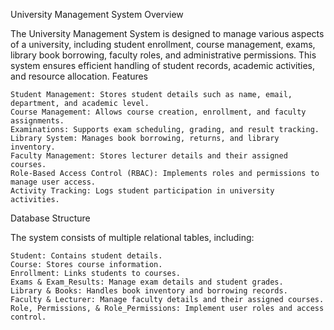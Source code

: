 University Management System
Overview

The University Management System is designed to manage various aspects of a university, including student enrollment, course management, exams, library book borrowing, faculty roles, and administrative permissions. This system ensures efficient handling of student records, academic activities, and resource allocation.
Features

    Student Management: Stores student details such as name, email, department, and academic level.
    Course Management: Allows course creation, enrollment, and faculty assignments.
    Examinations: Supports exam scheduling, grading, and result tracking.
    Library System: Manages book borrowing, returns, and library inventory.
    Faculty Management: Stores lecturer details and their assigned courses.
    Role-Based Access Control (RBAC): Implements roles and permissions to manage user access.
    Activity Tracking: Logs student participation in university activities.

Database Structure

The system consists of multiple relational tables, including:

    Student: Contains student details.
    Course: Stores course information.
    Enrollment: Links students to courses.
    Exams & Exam_Results: Manage exam details and student grades.
    Library & Books: Handles book inventory and borrowing records.
    Faculty & Lecturer: Manage faculty details and their assigned courses.
    Role, Permissions, & Role_Permissions: Implement user roles and access control.
